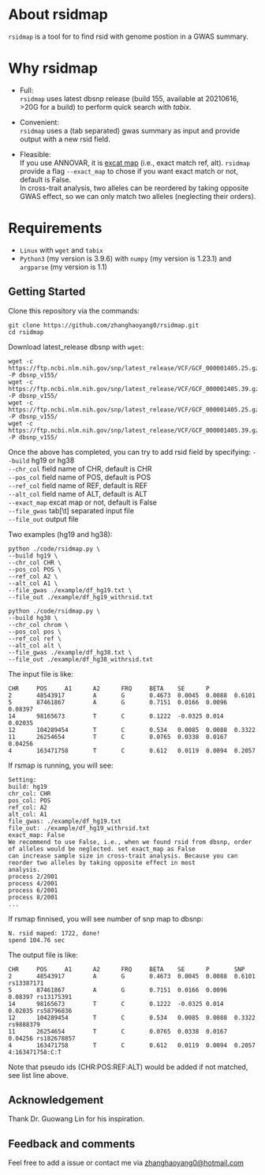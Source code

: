
# About rsidmap
`rsidmap` is a tool for to find rsid with genome postion in a GWAS summary.

# Why rsidmap
- Full:  
`rsidmap` uses latest dbsnp release (build 155, available at 20210616, >20G for a build) to perform quick search with 
*tabix*.

- Convenient:  
`rsidmap` uses a (tab separated) gwas summary as input and provide output with a new rsid field. 

- Fleasible:  
If you use ANNOVAR, it is [excat map](https://annovar.openbioinformatics.org/en/latest/articles/dbSNP/) (i.e., exact match 
ref, alt). 
`rsidmap` provide a flag `--exact_map` to chose if you want exact match or not, default is False.  
In cross-trait analysis, two alleles can be reordered by taking opposite GWAS effect, so we can only match two alleles (neglecting their orders).

# Requirements
- `Linux` with `wget` and `tabix`
- `Python3` (my version is 3.9.6) with `numpy` (my version is 1.23.1) and `argparse` (my version is 1.1)


## Getting Started
Clone this repository via the commands:
```  
git clone https://github.com/zhanghaoyang0/rsidmap.git
cd rsidmap
```

Download latest_release dbsnp with `wget`:
```
wget -c https://ftp.ncbi.nlm.nih.gov/snp/latest_release/VCF/GCF_000001405.25.gz -P dbsnp_v155/
wget -c https://ftp.ncbi.nlm.nih.gov/snp/latest_release/VCF/GCF_000001405.39.gz -P dbsnp_v155/
wget -c https://ftp.ncbi.nlm.nih.gov/snp/latest_release/VCF/GCF_000001405.25.gz.tbi -P dbsnp_v155/
wget -c https://ftp.ncbi.nlm.nih.gov/snp/latest_release/VCF/GCF_000001405.39.gz.tbi -P dbsnp_v155/
```

Once the above has completed, you can try to add rsid field by specifying: 
`--build` hg19 or hg38  
`--chr_col` field name of CHR, default is CHR   
`--pos_col` field name of POS, default is POS  
`--ref_col` field name of REF, default is REF  
`--alt_col` field name of ALT, default is ALT  
`--exact_map` excat map or not, default is False  
`--file_gwas` tab[\t] separated input file  
`--file_out` output file  

Two examples (hg19 and hg38):

```
python ./code/rsidmap.py \
--build hg19 \
--chr_col CHR \
--pos_col POS \
--ref_col A2 \
--alt_col A1 \
--file_gwas ./example/df_hg19.txt \
--file_out ./example/df_hg19_withrsid.txt

python ./code/rsidmap.py \
--build hg38 \
--chr_col chrom \
--pos_col pos \
--ref_col ref \
--alt_col alt \
--file_gwas ./example/df_hg38.txt \
--file_out ./example/df_hg38_withrsid.txt
```

The input file is like:
```
CHR     POS     A1      A2      FRQ     BETA    SE      P
2       48543917        A       G       0.4673  0.0045  0.0088  0.6101
5       87461867        A       G       0.7151  0.0166  0.0096  0.08397
14      98165673        T       C       0.1222  -0.0325 0.014   0.02035
12      104289454       T       C       0.534   0.0085  0.0088  0.3322
11      26254654        T       C       0.0765  0.0338  0.0167  0.04256
4       163471758       T       C       0.612   0.0119  0.0094  0.2057
```

If rsmap is running, you will see:
```
Setting:
build: hg19
chr_col: CHR
pos_col: POS
ref_col: A2
alt_col: A1
file_gwas: ./example/df_hg19.txt
file_out: ./example/df_hg19_withrsid.txt
exact_map: False
We recommend to use False, i.e., when we found rsid from dbsnp, order of alleles would be neglected. set exact_map as False 
can increase sample size in cross-trait analysis. Because you can reorder two alleles by taking opposite effect in most 
analysis.
process 2/2001
process 4/2001
process 6/2001
process 8/2001
...
```

If rsmap finnised, you will see number of snp map to dbsnp:
```
N. rsid maped: 1722, done!
spend 104.76 sec
```

The output file is like:
```
CHR     POS     A1      A2      FRQ     BETA    SE      P       SNP
2       48543917        A       G       0.4673  0.0045  0.0088  0.6101  rs13387171
5       87461867        A       G       0.7151  0.0166  0.0096  0.08397 rs13175391
14      98165673        T       C       0.1222  -0.0325 0.014   0.02035 rs58796836
12      104289454       T       C       0.534   0.0085  0.0088  0.3322  rs9888379
11      26254654        T       C       0.0765  0.0338  0.0167  0.04256 rs182678857
4       163471758       T       C       0.612   0.0119  0.0094  0.2057  4:163471758:C:T
```
Note that pseudo ids (CHR:POS:REF:ALT) would be added if not matched, see list line above.

## Acknowledgement
Thank Dr. Guowang Lin for his inspiration.

## Feedback and comments
Feel free to add a issue or contact me via zhanghaoyang0@hotmail.com
